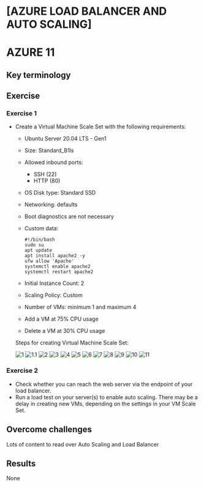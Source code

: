 # [AZURE LOAD BALANCER AND AUTO SCALING]
# AZURE 11

## Key terminology


## Exercise

### Exercise 1
* Create a Virtual Machine Scale Set with the following requirements:
    * Ubuntu Server 20.04 LTS - Gen1
    * Size: Standard_B1ls
    * Allowed inbound ports:
        * SSH (22)
        * HTTP (80)
    * OS Disk type: Standard SSD
    * Networking: defaults
    * Boot diagnostics are not necessary
    * Custom data:
        ```
        #!/bin/bash
        sudo su
        apt update
        apt install apache2 -y
        ufw allow 'Apache'
        systemctl enable apache2
        systemctl restart apache2
        ```

    * Initial Instance Count: 2
    * Scaling Policy: Custom
    * Number of VMs: minimum 1 and maximum 4
    * Add a VM at 75% CPU usage
    * Delete a VM at 30% CPU usage
    
    Steps for creating Virtual Machine Scale Set:


    ![1](https://github.com/Techgrounds-Cloud-9/cloud-9-MBarodia/blob/858c5240fcf0348a09542c6bb0d726617ecbd69a/00_includes/06-Cloud/AZ11/1.PNG)
    ![1.1](https://github.com/Techgrounds-Cloud-9/cloud-9-MBarodia/blob/858c5240fcf0348a09542c6bb0d726617ecbd69a/00_includes/06-Cloud/AZ11/1.1.PNG)
    ![2](https://github.com/Techgrounds-Cloud-9/cloud-9-MBarodia/blob/858c5240fcf0348a09542c6bb0d726617ecbd69a/00_includes/06-Cloud/AZ11/2.PNG)
    ![3](https://github.com/Techgrounds-Cloud-9/cloud-9-MBarodia/blob/858c5240fcf0348a09542c6bb0d726617ecbd69a/00_includes/06-Cloud/AZ11/3.PNG)
    ![4](https://github.com/Techgrounds-Cloud-9/cloud-9-MBarodia/blob/858c5240fcf0348a09542c6bb0d726617ecbd69a/00_includes/06-Cloud/AZ11/4.PNG)
    ![5](https://github.com/Techgrounds-Cloud-9/cloud-9-MBarodia/blob/858c5240fcf0348a09542c6bb0d726617ecbd69a/00_includes/06-Cloud/AZ11/5.PNG)
    ![6](https://github.com/Techgrounds-Cloud-9/cloud-9-MBarodia/blob/858c5240fcf0348a09542c6bb0d726617ecbd69a/00_includes/06-Cloud/AZ11/6.PNG)
    ![7](https://github.com/Techgrounds-Cloud-9/cloud-9-MBarodia/blob/858c5240fcf0348a09542c6bb0d726617ecbd69a/00_includes/06-Cloud/AZ11/7.PNG)
    ![8](https://github.com/Techgrounds-Cloud-9/cloud-9-MBarodia/blob/858c5240fcf0348a09542c6bb0d726617ecbd69a/00_includes/06-Cloud/AZ11/8.PNG)
    ![9](https://github.com/Techgrounds-Cloud-9/cloud-9-MBarodia/blob/858c5240fcf0348a09542c6bb0d726617ecbd69a/00_includes/06-Cloud/AZ11/9.PNG)
    ![10](https://github.com/Techgrounds-Cloud-9/cloud-9-MBarodia/blob/858c5240fcf0348a09542c6bb0d726617ecbd69a/00_includes/06-Cloud/AZ11/10.PNG)
    ![11](https://github.com/Techgrounds-Cloud-9/cloud-9-MBarodia/blob/858c5240fcf0348a09542c6bb0d726617ecbd69a/00_includes/06-Cloud/AZ11/11.PNG)
### Exercise 2

* Check whether you can reach the web server via the endpoint of your load balancer.
* Run a load test on your server(s) to enable auto scaling. There may be a delay in creating new VMs, depending on the settings in your VM Scale Set.


## Overcome challenges

Lots of content to read over Auto Scaling and Load Balancer


## Results

None